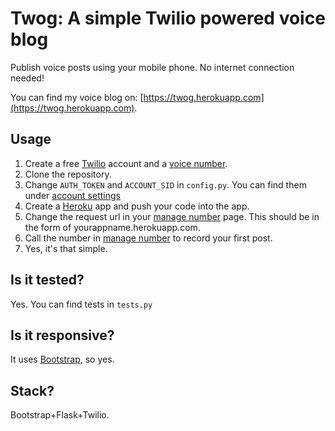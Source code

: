 # Twog: A simple Twilio powered voice blog

Publish voice posts using your mobile phone. No internet connection needed!

You can find my voice blog on: [https://twog.herokuapp.com](https://twog.herokuapp.com).

## Usage
1. Create a free [Twilio](https://www.twilio.com) account and a [voice number](https://www.twilio.com/user/account/phone-numbers/incoming).
2. Clone the repository.
3. Change `AUTH_TOKEN` and `ACCOUNT_SID` in `config.py`. You can find them under [account settings](https://www.twilio.com/user/account/settings)
4. Create a [Heroku](https://heroku.com) app and push your code into the app.
5. Change the request url in your [manage number](https://www.twilio.com/user/account/phone-numbers/incoming) page. This should be in the form of yourappname.herokuapp.com.
6. Call the number in [manage number](https://www.twilio.com/user/account/phone-numbers/incoming) to record your first post.
7. Yes, it's that simple.

## Is it tested?
Yes. You can find tests in `tests.py`

## Is it responsive?
It uses [Bootstrap](http://getbootstrap.com/), so yes.

## Stack?
Bootstrap+Flask+Twilio.
